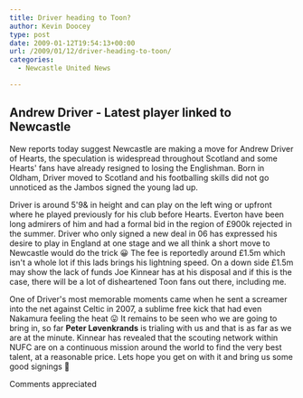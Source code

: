 ```yaml
---
title: Driver heading to Toon?
author: Kevin Doocey
type: post
date: 2009-01-12T19:54:13+00:00
url: /2009/01/12/driver-heading-to-toon/
categories:
  - Newcastle United News

---
```


## Andrew Driver - Latest player linked to Newcastle


New reports today suggest Newcastle are making a move for Andrew Driver of Hearts, the speculation is widespread throughout Scotland and some Hearts' fans have already resigned to losing the Englishman. Born in Oldham, Driver moved to Scotland and his footballing skills did not go unnoticed as the Jambos signed the young lad up.

Driver is around 5'9& in height and can play on the left wing or upfront where he played previously for his club before Hearts. Everton have been long admirers of him and had a formal bid in the region of £900k rejected in the summer. Driver who only signed a new deal in 06 has expressed his desire to play in England at one stage and we all think a short move to Newcastle would do the trick 😀 The fee is reportedly around £1.5m which isn't a whole lot if this lads brings his lightning speed. On a down side £1.5m may show the lack of funds Joe Kinnear has at his disposal and if this is the case, there will be a lot of disheartened Toon fans out there, including me.

One of Driver's most memorable moments came when he sent a screamer into the net against Celtic in 2007, a sublime free kick that had even Nakamura feeling the heat 😛 It remains to be seen who we are going to bring in, so far **Peter Løvenkrands** is trialing with us and that is as far as we are at the minute. Kinnear has revealed that the scouting network within NUFC are on a continuous mission around the world to find the very best talent, at a reasonable price. Lets hope you get on with it and bring us some good signings 🙂

Comments appreciated
